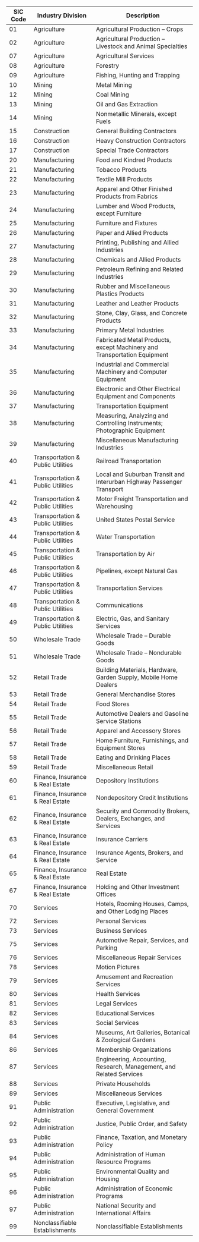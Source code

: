 | SIC Code | Industry Division                    | Description                                                                 |
|----------|--------------------------------------|-----------------------------------------------------------------------------|
| 01       | Agriculture                          | Agricultural Production – Crops                                             |
| 02       | Agriculture                          | Agricultural Production – Livestock and Animal Specialties                  |
| 07       | Agriculture                          | Agricultural Services                                                       |
| 08       | Agriculture                          | Forestry                                                                    |
| 09       | Agriculture                          | Fishing, Hunting and Trapping                                               |
| 10       | Mining                               | Metal Mining                                                                |
| 12       | Mining                               | Coal Mining                                                                 |
| 13       | Mining                               | Oil and Gas Extraction                                                      |
| 14       | Mining                               | Nonmetallic Minerals, except Fuels                                          |
| 15       | Construction                        | General Building Contractors                                                |
| 16       | Construction                        | Heavy Construction Contractors                                              |
| 17       | Construction                        | Special Trade Contractors                                                   |
| 20       | Manufacturing                       | Food and Kindred Products                                                   |
| 21       | Manufacturing                       | Tobacco Products                                                            |
| 22       | Manufacturing                       | Textile Mill Products                                                       |
| 23       | Manufacturing                       | Apparel and Other Finished Products from Fabrics                            |
| 24       | Manufacturing                       | Lumber and Wood Products, except Furniture                                  |
| 25       | Manufacturing                       | Furniture and Fixtures                                                      |
| 26       | Manufacturing                       | Paper and Allied Products                                                   |
| 27       | Manufacturing                       | Printing, Publishing and Allied Industries                                  |
| 28       | Manufacturing                       | Chemicals and Allied Products                                               |
| 29       | Manufacturing                       | Petroleum Refining and Related Industries                                   |
| 30       | Manufacturing                       | Rubber and Miscellaneous Plastics Products                                  |
| 31       | Manufacturing                       | Leather and Leather Products                                                |
| 32       | Manufacturing                       | Stone, Clay, Glass, and Concrete Products                                   |
| 33       | Manufacturing                       | Primary Metal Industries                                                    |
| 34       | Manufacturing                       | Fabricated Metal Products, except Machinery and Transportation Equipment    |
| 35       | Manufacturing                       | Industrial and Commercial Machinery and Computer Equipment                  |
| 36       | Manufacturing                       | Electronic and Other Electrical Equipment and Components                    |
| 37       | Manufacturing                       | Transportation Equipment                                                    |
| 38       | Manufacturing                       | Measuring, Analyzing and Controlling Instruments; Photographic Equipment    |
| 39       | Manufacturing                       | Miscellaneous Manufacturing Industries                                      |
| 40       | Transportation & Public Utilities   | Railroad Transportation                                                     |
| 41       | Transportation & Public Utilities   | Local and Suburban Transit and Interurban Highway Passenger Transport       |
| 42       | Transportation & Public Utilities   | Motor Freight Transportation and Warehousing                                |
| 43       | Transportation & Public Utilities   | United States Postal Service                                                |
| 44       | Transportation & Public Utilities   | Water Transportation                                                        |
| 45       | Transportation & Public Utilities   | Transportation by Air                                                       |
| 46       | Transportation & Public Utilities   | Pipelines, except Natural Gas                                               |
| 47       | Transportation & Public Utilities   | Transportation Services                                                     |
| 48       | Transportation & Public Utilities   | Communications                                                              |
| 49       | Transportation & Public Utilities   | Electric, Gas, and Sanitary Services                                        |
| 50       | Wholesale Trade                     | Wholesale Trade – Durable Goods                                             |
| 51       | Wholesale Trade                     | Wholesale Trade – Nondurable Goods                                          |
| 52       | Retail Trade                        | Building Materials, Hardware, Garden Supply, Mobile Home Dealers            |
| 53       | Retail Trade                        | General Merchandise Stores                                                  |
| 54       | Retail Trade                        | Food Stores                                                                 |
| 55       | Retail Trade                        | Automotive Dealers and Gasoline Service Stations                            |
| 56       | Retail Trade                        | Apparel and Accessory Stores                                                |
| 57       | Retail Trade                        | Home Furniture, Furnishings, and Equipment Stores                           |
| 58       | Retail Trade                        | Eating and Drinking Places                                                  |
| 59       | Retail Trade                        | Miscellaneous Retail                                                        |
| 60       | Finance, Insurance & Real Estate    | Depository Institutions                                                     |
| 61       | Finance, Insurance & Real Estate    | Nondepository Credit Institutions                                           |
| 62       | Finance, Insurance & Real Estate    | Security and Commodity Brokers, Dealers, Exchanges, and Services            |
| 63       | Finance, Insurance & Real Estate    | Insurance Carriers                                                          |
| 64       | Finance, Insurance & Real Estate    | Insurance Agents, Brokers, and Service                                      |
| 65       | Finance, Insurance & Real Estate    | Real Estate                                                                 |
| 67       | Finance, Insurance & Real Estate    | Holding and Other Investment Offices                                        |
| 70       | Services                            | Hotels, Rooming Houses, Camps, and Other Lodging Places                     |
| 72       | Services                            | Personal Services                                                           |
| 73       | Services                            | Business Services                                                           |
| 75       | Services                            | Automotive Repair, Services, and Parking                                    |
| 76       | Services                            | Miscellaneous Repair Services                                               |
| 78       | Services                            | Motion Pictures                                                             |
| 79       | Services                            | Amusement and Recreation Services                                           |
| 80       | Services                            | Health Services                                                             |
| 81       | Services                            | Legal Services                                                              |
| 82       | Services                            | Educational Services                                                        |
| 83       | Services                            | Social Services                                                             |
| 84       | Services                            | Museums, Art Galleries, Botanical & Zoological Gardens                      |
| 86       | Services                            | Membership Organizations                                                    |
| 87       | Services                            | Engineering, Accounting, Research, Management, and Related Services         |
| 88       | Services                            | Private Households                                                          |
| 89       | Services                            | Miscellaneous Services                                                      |
| 91       | Public Administration               | Executive, Legislative, and General Government                              |
| 92       | Public Administration               | Justice, Public Order, and Safety                                           |
| 93       | Public Administration               | Finance, Taxation, and Monetary Policy                                      |
| 94       | Public Administration               | Administration of Human Resource Programs                                   |
| 95       | Public Administration               | Environmental Quality and Housing                                           |
| 96       | Public Administration               | Administration of Economic Programs                                         |
| 97       | Public Administration               | National Security and International Affairs                                 |
| 99       | Nonclassifiable Establishments      | Nonclassifiable Establishments                                              |
